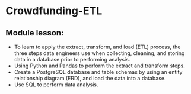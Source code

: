 # Crowdfunding-ETL
## Module lesson:
- To learn to apply the extract, transform, and load (ETL) process, the three steps data engineers use when collecting, cleaning, and storing data in a database prior to performing analysis.
- Using Python and Pandas to perform the extract and transform steps.
- Create a PostgreSQL database and table schemas by using an entity relationship diagram (ERD), and load the data into a database.
- Use SQL to perform data analysis.
